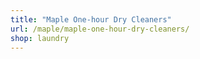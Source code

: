 ```yaml
---
title: "Maple One-hour Dry Cleaners"
url: /maple/maple-one-hour-dry-cleaners/
shop: laundry
---
```

